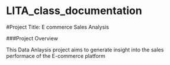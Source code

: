 # LITA_class_documentation

#Project Title: E commerce Sales Analysis

###Project Overview

This Data Anlaysis project aims to generate insight into the sales performace of the E-commerce platform

